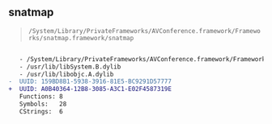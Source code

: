 ## snatmap

> `/System/Library/PrivateFrameworks/AVConference.framework/Frameworks/snatmap.framework/snatmap`

```diff

   - /System/Library/PrivateFrameworks/AVConference.framework/Frameworks/ViceroyTrace.framework/ViceroyTrace
   - /usr/lib/libSystem.B.dylib
   - /usr/lib/libobjc.A.dylib
-  UUID: 159BD8B1-5938-3916-81E5-BC9291D57777
+  UUID: A0B40364-12B8-3085-A3C1-E02F4587319E
   Functions: 8
   Symbols:   28
   CStrings:  6

```
